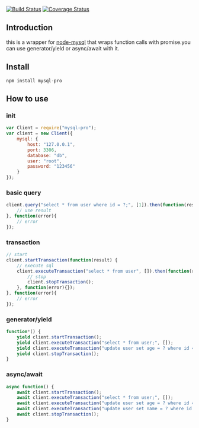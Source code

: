 [![Build Status](https://travis-ci.org/shhhplus/mysql-promise.svg?branch=master)](https://travis-ci.org/shhhplus/mysql-promise)
[![Coverage Status](https://coveralls.io/repos/github/shhhplus/mysql-promise/badge.svg?branch=master)](https://coveralls.io/github/shhhplus/mysql-promise?branch=master)

## Introduction
this is a wrapper for [node-mysql](https://github.com/felixge/node-mysql) that wraps function calls with promise.you can use generator/yield or async/await with it.

## Install
`npm install mysql-pro`

## How to use
### init
```javascript
var Client = require("mysql-pro");
var client = new Client({
    mysql: {
        host: "127.0.0.1",
        port: 3306,
        database: "db",
        user: "root",
        password: "123456"
    }
});
```
### basic query
```javascript
client.query("select * from user where id = ?;", [1]).then(function(result) {
    // use result
}, function(error){
    // error
});
```

### transaction
```javascript
// start
client.startTransaction(function(result) {
    // execute sql
    client.executeTransaction("select * from user", []).then(function(result){
        // stop
        client.stopTransaction();
    }, function(error){});
}, function(error){
    // error
});
```

###  generator/yield
```javascript
function*() {
    yield client.startTransaction();
    yield client.executeTransaction("select * from user;", []);
    yield client.executeTransaction("update user set age = ? where id = ?;", [2, 1]);
    yield client.stopTransaction();
}
```

### async/await
```javascript
async function() {
    await client.startTransaction();
    await client.executeTransaction("select * from user;", []);
    await client.executeTransaction("update user set age = ? where id = ?;", [2, 1]);
    await client.executeTransaction("update user set name = ? where id = ?;", ['tom', 2]);
    await client.stopTransaction();
}
```
